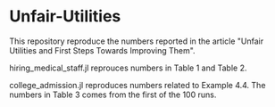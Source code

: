 # Unfair-Utilities
This repository reproduce the numbers reported in the article "Unfair Utilities and First Steps Towards Improving Them".

hiring_medical_staff.jl reprouces numbers in Table 1 and Table 2.

college_admission.jl reproduces numbers related to Example 4.4. The numbers in Table 3 comes from the first of the 100 runs.
